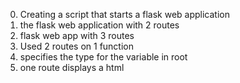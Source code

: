 0. Creating a script that starts a flask web application
1. the flask web application with 2 routes
2. flask web app with 3 routes
3. Used 2 routes on 1 function
4. specifies the type for the variable in root
5. one route displays a html
